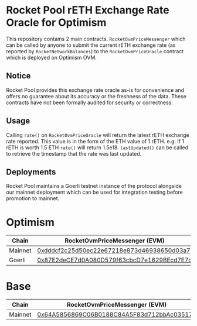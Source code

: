 # Rocket Pool rETH Exchange Rate Oracle for Optimism

This repository contains 2 main contracts. `RocketOvmPriceMessenger` which can be called by anyone to submit the current
rETH exchange rate (as reported by `RocketNetworkBalances`) to the `RocketOvmPriceOracle` contract which is deployed on
Optimism OVM.

## Notice

Rocket Pool provides this exchange rate oracle as-is for convenience and offers no guarantee about its accuracy or the
freshness of the data. These contracts have not been formally audited for security or correctness.

## Usage

Calling `rate()` on `RocketOvmPriceOracle` will return the latest rETH exchange rate reported. This value is in the form
of the ETH value of 1 rETH. e.g. If 1 rETH is worth 1.5 ETH `rate()` will return 1.5e18. `lastUpdated()` can be called to
retrieve the timestamp that the rate was last updated.

## Deployments

Rocket Pool maintains a Goerli testnet instance of the protocol alongside our mainnet deployment which can be used for
integration testing before promotion to mainnet.

# Optimism

| Chain | RocketOvmPriceMessenger (EVM)                                                                                                | RocketOvmPriceOracle (OVM)                                                                                                       | RocketBalancerRateProvider (OVM)                                                                                                      |
| -- |------------------------------------------------------------------------------------------------------------------------------|----------------------------------------------------------------------------------------------------------------------------------|---------------------------------------------------------------------------------------------------------------------------------------|
| Mainnet | [0xdddcf2c25d50ec22e67218e873d46938650d03a7](https://etherscan.io/address/0xdddcf2c25d50ec22e67218e873d46938650d03a7)        | [0x1a8F81c256aee9C640e14bB0453ce247ea0DFE6F](https://optimistic.etherscan.io/address/0x1a8F81c256aee9C640e14bB0453ce247ea0DFE6F) | [0x658843BB859B7b85cEAb5cF77167e3F0a78dFE7f](https://optimistic.etherscan.io/address/0x658843BB859B7b85cEAb5cF77167e3F0a78dFE7f)      |
| Goerli | [0x87E2deCE7d0A080D579f63cbcD7e1629BEcd7E7d](https://goerli.etherscan.io/address/0x87E2deCE7d0A080D579f63cbcD7e1629BEcd7E7d) | [0xc6307a58556FDcF93255ad541dccacCC10b75eA4](https://goerli-optimism.etherscan.io/address/0xc6307a58556FDcF93255ad541dccacCC10b75eA4)                                      | [0x1039966EcCd77c27cdD612fF8b3df656A8332C92](https://goerli-optimism.etherscan.io/address/0x1039966EcCd77c27cdD612fF8b3df656A8332C92) |

# Base

| Chain | RocketOvmPriceMessenger (EVM)                                                                                         | RocketOvmPriceOracle (Base)                    | RocketBalancerRateProvider (Base)              |
| -- |-----------------------------------------------------------------------------------------------------------------------|------------------------------------------------|------------------------------------------------|
| Mainnet | [0x64A5856869C06B0188C84A5F83d712bbAc03517d](https://etherscan.io/address/0x64A5856869C06B0188C84A5F83d712bbAc03517d) | [0x658843bb859b7b85ceab5cf77167e3f0a78dfe7f](https://basescan.org/address/0x658843bb859b7b85ceab5cf77167e3f0a78dfe7f) | [0x039f7205c2cba4535c2575123ac3d657263892c4](https://basescan.org/address/0x039f7205c2cba4535c2575123ac3d657263892c4) |

